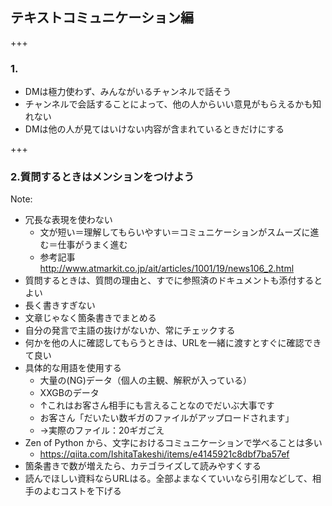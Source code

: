 ## テキストコミュニケーション編

+++

### 1.

* DMは極力使わず、みんながいるチャンネルで話そう
* チャンネルで会話することによって、他の人からいい意見がもらえるかも知れない
* DMは他の人が見てはいけない内容が含まれているときだけにする

+++

### 2.質問するときはメンションをつけよう

Note:
* 冗長な表現を使わない
  * 文が短い＝理解してもらいやすい＝コミュニケーションがスムーズに進む＝仕事がうまく進む
  * 参考記事　http://www.atmarkit.co.jp/ait/articles/1001/19/news106_2.html
* 質問するときは、質問の理由と、すでに参照済のドキュメントも添付するとよい
* 長く書きすぎない
* 文章じゃなく箇条書きでまとめる
* 自分の発言で主語の抜けがないか、常にチェックする
* 何かを他の人に確認してもらうときは、URLを一緒に渡すとすぐに確認できて良い
* 具体的な用語を使用する
  * 大量の(NG)データ（個人の主観、解釈が入っている）
  * XXGBのデータ
  * ↑これはお客さん相手にも言えることなのでだいぶ大事です
  * お客さん「だいたい数ギガのファイルがアップロードされます」
  * →実際のファイル：20ギガごえ
* Zen of Python から、文字におけるコミュニケーションで学べることは多い
  * https://qiita.com/IshitaTakeshi/items/e4145921c8dbf7ba57ef
* 箇条書きで数が増えたら、カテゴライズして読みやすくする
* 読んでほしい資料ならURLはる。全部よまなくていいなら引用などして、相手のよむコストを下げる

